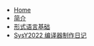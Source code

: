 - [Home](/src/compilers_ptt/)
- [简介](/src/compilers_ptt/1_intro.md)
- [形式语言基础](/src/compilers_ptt/2_formal_language.md)
- [SysY2022 编译器制作日记](/src/compilers_ptt/X_SysY2022_compiler_diary.md)